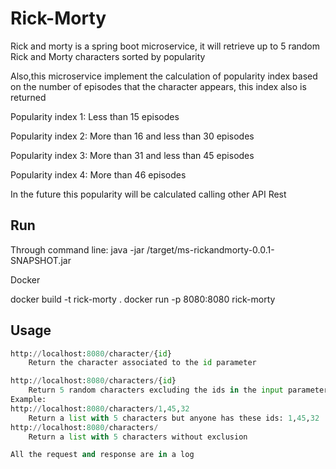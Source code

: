 # Rick-Morty

Rick and morty is a spring boot microservice, it will retrieve up to 5 random Rick and Morty characters sorted by popularity

Also,this microservice implement the calculation of popularity index based on the number of episodes that the character appears, this index also is returned
 
Popularity index 1: Less than 15 episodes

Popularity index 2: More than 16 and less than 30 episodes

Popularity index 3: More than 31 and less than 45 episodes

Popularity index 4: More than 46 episodes

In the future this popularity will be calculated calling other API Rest

## Run

Through command line: java -jar /target/ms-rickandmorty-0.0.1-SNAPSHOT.jar

Docker

docker build -t rick-morty .
docker run -p 8080:8080 rick-morty

## Usage

```python
http://localhost:8080/character/{id}
    Return the character associated to the id parameter

http://localhost:8080/characters/{id}
    Return 5 random characters excluding the ids in the input parameter
Example:
http://localhost:8080/characters/1,45,32
    Return a list with 5 characters but anyone has these ids: 1,45,32
http://localhost:8080/characters/
    Return a list with 5 characters without exclusion   

All the request and response are in a log
```

